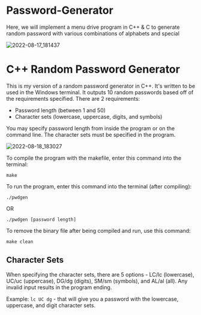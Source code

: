 # Password-Generator
Here, we will implement a menu drive program in C++ & C to generate random password with various combinations of alphabets and special

![2022-08-17_181437](https://user-images.githubusercontent.com/72635460/185190599-2f3b2b43-ef98-4e45-985b-ee82ed4482aa.png)

# C++ Random Password Generator
This is my version of a random password generator in C++. It's written to be used in the Windows terminal. It outputs 10 random passwords based off of the requirements specified. There are 2 requirements:

* Password length (between 1 and 50)
* Character sets (lowercase, uppercase, digits, and symbols)

You may specify password length from inside the program or on the command line. The character sets must be specified in the program. 

![2022-08-18_183027](https://user-images.githubusercontent.com/72635460/185447237-5c16851b-0bcf-4997-bcfa-5e91774c66e5.png)

To compile the program with the makefile, enter this command into the terminal:

`make`

To run the program, enter this command into the terminal (after compiling):

`./pwdgen`

OR

`./pwdgen [password length]`

To remove the binary file after being compiled and run, use this command:

`make clean`

## Character Sets
When specifying the character sets, there are 5 options - LC/lc (lowercase), UC/uc (uppercase), DG/dg (digits), SM/sm (symbols), and AL/al (all). Any invalid input results in the program ending. 

Example:
`lc UC dg` - that will give you a password with the lowercase, uppercase, and digit character sets. 
